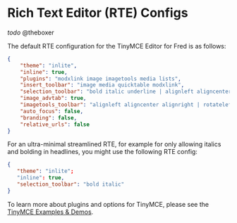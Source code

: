 # Rich Text Editor (RTE) Configs

*todo* @theboxer

The default RTE configuration for the TinyMCE Editor for Fred is as follows:

```json
{
    "theme": "inlite",
    "inline": true,
    "plugins": "modxlink image imagetools media lists",
    "insert_toolbar": "image media quicktable modxlink",
    "selection_toolbar": "bold italic underline | alignleft aligncenter alignright | bullist numlist | modxlink h2 h3 h4 blockquote",
    "image_advtab": true,
    "imagetools_toolbar": "alignleft aligncenter alignright | rotateleft rotateright | flipv fliph | editimage imageoptions",
    "auto_focus": false,
    "branding": false,
    "relative_urls": false
}
```

For an ultra-minimal streamlined RTE, for example for only allowing italics and bolding in headlines, you might use the following RTE config:

```json
{  
   "theme": "inlite";
   "inline": true,
   "selection_toolbar": "bold italic"
}
```

To learn more about plugins and options for TinyMCE, please see the [TinyMCE Examples & Demos](https://www.tiny.cloud/docs/demo/). 